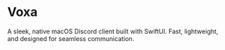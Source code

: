 # Voxa
A sleek, native macOS Discord client built with SwiftUI. Fast, lightweight, and designed for seamless communication.
